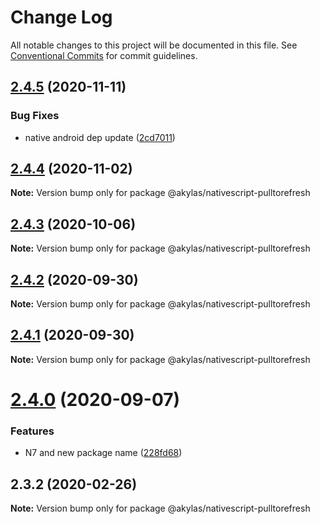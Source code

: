 # Change Log

All notable changes to this project will be documented in this file.
See [Conventional Commits](https://conventionalcommits.org) for commit guidelines.

## [2.4.5](https://github.com/akylas/nativescript-pulltorefresh/compare/v2.4.4...v2.4.5) (2020-11-11)


### Bug Fixes

* native android dep update ([2cd7011](https://github.com/akylas/nativescript-pulltorefresh/commit/2cd7011e1c3e087c6985758fc3029151245245df))





## [2.4.4](https://github.com/akylas/nativescript-pulltorefresh/compare/v2.4.3...v2.4.4) (2020-11-02)

**Note:** Version bump only for package @akylas/nativescript-pulltorefresh





## [2.4.3](https://github.com/akylas/nativescript-pulltorefresh/compare/v2.4.2...v2.4.3) (2020-10-06)

**Note:** Version bump only for package @akylas/nativescript-pulltorefresh





## [2.4.2](https://github.com/akylas/nativescript-pulltorefresh/compare/v2.4.1...v2.4.2) (2020-09-30)

**Note:** Version bump only for package @akylas/nativescript-pulltorefresh





## [2.4.1](https://github.com/akylas/nativescript-pulltorefresh/compare/v2.4.0...v2.4.1) (2020-09-30)

**Note:** Version bump only for package @akylas/nativescript-pulltorefresh





# [2.4.0](https://github.com/akylas/nativescript-pulltorefresh/compare/v2.3.2...v2.4.0) (2020-09-07)


### Features

* N7 and new package name ([228fd68](https://github.com/akylas/nativescript-pulltorefresh/commit/228fd68347cc52db6693870ccf6f5a33ea334670))





## 2.3.2 (2020-02-26)

**Note:** Version bump only for package @akylas/nativescript-pulltorefresh
